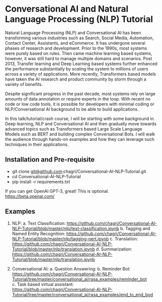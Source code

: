 # Conversational AI and Natural Language Processing (NLP) Tutorial
Natural Language Processing (NLP) and Conversational AI has been transforming various industries such as Search, Social Media, Automation, Contact Center, Assistants, and eCommerce. It has undergone several phases of research and development. Prior to the 1990s, most systems were purely based on rules. Then came machine learning based systems, however, it was still hard to manage multiple domains and scenarios. Post 2013, Transfer learning and Deep Learning based systems further enhanced the performance substantially by scaling the system to millions of users across a variety of applications. More recently, Transformers based models have taken the AI research and product community by storm through a variety of benefits. 

Despite significant progress in the past decade, most systems rely on large amounts of data annotation or require experts in the loop. With recent no code or low code tools, it is possible for developers with minimal coding or NLP/Conversational AI background to be able to build applications. 

In this talk/tutorial/crash course, I will be starting with some background in Deep learning, NLP and Conversational AI and then gradually move towards advanced topics such as Transformers based Large Scale Language Models such as BERT and building complex Conversational Bots. I will walk the audience through hands-on examples and how they can leverage such techniques in their applications.



## Installation and Pre-requisite
- git clone git@github.com:chagri/Conversational-AI-NLP-Tutorial.git
- cd Conversational-AI-NLP-Tutorial
- pip install -r requirements.txt

If you can get OpenAI GPT-3, great! This is optional.
https://beta.openai.com/



## Examples

1. NLP:
    a. Text Classification: https://github.com/chagri/Conversational-AI-NLP-Tutorial/blob/master/nlp/text-classification.ipynb
    b. Tagging and Named Entity Recognition: https://github.com/chagri/Conversational-AI-NLP-Tutorial/blob/master/nlp/tagging-nert.ipynb
    c. Translation: https://github.com/chagri/Conversational-AI-NLP-Tutorial/blob/master/nlp/translation.ipynb
    d. Summarization: https://github.com/chagri/Conversational-AI-NLP-Tutorial/blob/master/nlp/translation.ipynb


2. Conversational AI:
    a. Question Answering:
    b. Reminder Bot: https://github.com/chagri/Conversational-AI-NLP-Tutorial/tree/master/conversational_ai/rasa_examples/reminder_bot  
    c. Task based virtual assistant: https://github.com/chagri/Conversational-AI-NLP-Tutorial/tree/master/conversational_ai/rasa_examples/end_to_end_bod
